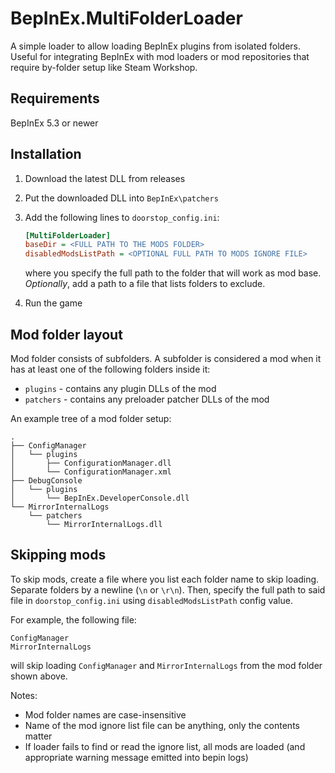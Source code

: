 # BepInEx.MultiFolderLoader

A simple loader to allow loading BepInEx plugins from isolated folders.  
Useful for integrating BepInEx with mod loaders or mod repositories that require 
by-folder setup like Steam Workshop.

## Requirements

BepInEx 5.3 or newer

## Installation

1. Download the latest DLL from releases
2. Put the downloaded DLL into `BepInEx\patchers`
3. Add the following lines to `doorstop_config.ini`:
   
   ```ini
   [MultiFolderLoader]
   baseDir = <FULL PATH TO THE MODS FOLDER>
   disabledModsListPath = <OPTIONAL FULL PATH TO MODS IGNORE FILE>
   ```
   
   where you specify the full path to the folder that will work as mod base.
   *Optionally*, add a path to a file that lists folders to exclude.
4. Run the game

## Mod folder layout

Mod folder consists of subfolders. A subfolder is considered a mod when it has at least one of the following folders inside it:
* `plugins` - contains any plugin DLLs of the mod
* `patchers` - contains any preloader patcher DLLs of the mod

An example tree of a mod folder setup:

```
.
├── ConfigManager
│   └── plugins
│       ├── ConfigurationManager.dll
│       └── ConfigurationManager.xml
├── DebugConsole
│   └── plugins
│       └── BepInEx.DeveloperConsole.dll
└── MirrorInternalLogs
    └── patchers
        └── MirrorInternalLogs.dll
```

## Skipping mods

To skip mods, create a file where you list each folder name to skip loading. Separate folders by a newline (`\n` or `\r\n`). Then, specify the full path to said file in `doorstop_config.ini` using `disabledModsListPath` config value.

For example, the following file:

```
ConfigManager
MirrorInternalLogs
```

will skip loading `ConfigManager` and `MirrorInternalLogs` from the mod folder shown above.

Notes:
* Mod folder names are case-insensitive
* Name of the mod ignore list file can be anything, only the contents matter
* If loader fails to find or read the ignore list, all mods are loaded (and appropriate warning message emitted into bepin logs)
